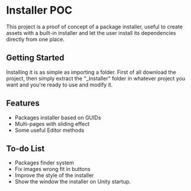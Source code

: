 # Installer POC

This project is a proof of concept of a package installer, useful to create assets with a built-in installer and let the user install its dependencies directly from one place.

## Getting Started

Installing it is as simple as importing a folder.
First of all download the project, then simply extract the "_Installer" folder in whatever project you want and you're ready to use and modify it.

## Features
* Packages installer based on GUIDs
* Multi-pages with sliding effect 
* Some useful Editor methods 
 
## To-do List

* Packages finder system
* Fix images wrong fit in buttons
* Improve the style of the installer
* Show the window the installer on Unity startup.
